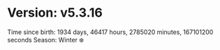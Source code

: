 # Version: v5.3.16
Time since birth: 1934 days, 46417 hours, 2785020 minutes, 167101200 seconds
Season: Winter ❄️
